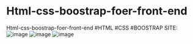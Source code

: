 # Html-css-boostrap-foer-front-end
Html-css-boostrap-foer-front-end #HTML #CSS #BOOSTRAP
SITE:
![image](https://user-images.githubusercontent.com/86061657/137591577-06896252-5f94-415c-b16e-112d75462271.png)
![image](https://user-images.githubusercontent.com/86061657/137591586-1396ff11-4616-4fa3-bc7e-c96808d0b11e.png)
![image](https://user-images.githubusercontent.com/86061657/137591588-5d8111ac-b6d5-4da9-a1f0-3097307169f3.png)

